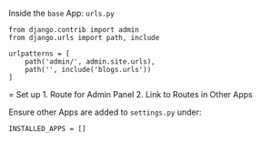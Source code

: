 Inside the `base` App:
`urls.py`
```
from django.contrib import admin
from django.urls import path, include

urlpatterns = [
    path('admin/', admin.site.urls),
    path('', include('blogs.urls'))
]
```
= Set up 1. Route for Admin Panel 2. Link to Routes in Other Apps

Ensure other Apps are added to `settings.py` under:
```
INSTALLED_APPS = []

```
